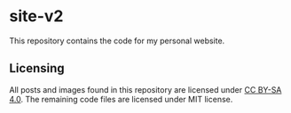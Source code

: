 # site-v2

This repository contains the code for my personal website.

## Licensing

All posts and images found in this repository are licensed under
[CC BY-SA 4.0](https://creativecommons.org/licenses/by-sa/4.0/).
The remaining code files are licensed under MIT license.
